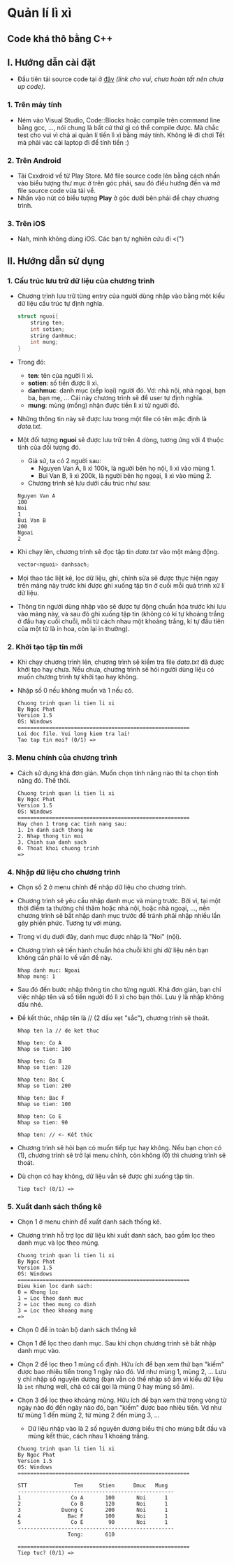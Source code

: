 # Quản lí lì xì
## Code khá thô bằng C++

## I. Hướng dẫn cài đặt
* Đầu tiên tải source code tại ở [đây]() *(link cho vui, chưa hoàn tất nên chưa up code)*.
### 1. Trên máy tính
* Ném vào Visual Studio, Code::Blocks hoặc compile trên command line bằng gcc, ..., nói chung là bất cứ thứ gì có thể compile được. Mà chắc test cho vui vì chả ai quản lí tiền lì xì bằng máy tính. Không lẽ đi chơi Tết mà phải vác cái laptop đi để tính tiền :) 
### 2. Trên Android
* Tải Cxxdroid về từ Play Store. Mở file source code lên bằng cách nhấn vào biểu tượng thư mục ở trên góc phải, sau đó điều hướng đến và mở file source code vừa tải về.
* Nhấn vào nút có biểu tượng **Play** ở góc dưới bên phải để chạy chương trình. 
### 3. Trên iOS
* Nah, mình không dùng iOS. Các bạn tự nghiên cứu đi <(")
## II. Hướng dẫn sử dụng
### 1. Cấu trúc lưu trữ dữ liệu của chương trình
* Chương trình lưu trữ từng entry của người dùng nhập vào bằng một kiểu dữ liệu cấu trúc tự định nghĩa.

    ```c++
    struct nguoi{
        string ten;
        int sotien;
        string danhmuc;
        int mung;
    }
    ```
* Trong đó:
    * **ten**: tên của người lì xì.
    * **sotien**: số tiền được lì xì.
    * **danhmuc**: danh mục (xếp loại) người đó. Vd: nhà nội, nhà ngoại, bạn ba, bạn mẹ, ... Cái này chương trình sẽ để user tự định nghĩa.
    * **mung**: mùng (mồng) nhận được tiền lì xì từ người đó.
* Những thông tin này sẽ được lưu trong một file có tên mặc định là *data.txt*.
* Một đối tượng **nguoi** sẽ được lưu trữ trên 4 dòng, tương ứng với 4 thuộc tính của đối tượng đó.
    * Giả sử, ta có 2 người sau:
        * Nguyen Van A, lì xì 100k, là người bên họ nội, lì xì vào mùng 1.
        * Bui Van B, lì xì 200k, là người bên họ ngoại, lì xì vào mùng 2.
    * Chương trình sẽ lưu dưới cấu trúc như sau:

    ```
    Nguyen Van A
    100
    Noi
    1
    Bui Van B
    200
    Ngoai
    2
    ```
* Khi chạy lên, chương trình sẽ đọc tập tin *data.txt* vào một mảng động.

    ```c++
    vector<nguoi> danhsach;
    ```
* Mọi thao tác liệt kê, lọc dữ liệu, ghi, chỉnh sửa sẽ được thực hiện ngay trên mảng này trước khi được ghi xuống tập tin ở cuối mỗi quá trình xử lí dữ liệu.
* Thông tin người dùng nhập vào sẽ được tự động chuẩn hóa trước khi lưu vào mảng này, và sau đó ghi xuống tập tin (không có kí tự khoảng trắng ở đầu hay cuối chuỗi, mỗi từ cách nhau một khoảng trắng, kí tự đầu tiên của một từ là in hoa, còn lại in thường).

### 2. Khởi tạo tập tin mới
* Khi chạy chương trình lên, chương trình sẽ kiểm tra file *data.txt* đã được khởi tạo hay chưa. Nếu chưa, chương trình sẽ hỏi người dùng liệu có muốn chương trình tự khởi tạo hay không.
* Nhập số 0 nếu không muốn và 1 nếu có.

    ```
    Chuong trinh quan li tien li xi
    By Ngoc Phat
    Version 1.5
    OS: Windows
    =======================================================
    Loi doc file. Vui long kiem tra lai!
    Tao tap tin moi? (0/1) =>
    ```
### 3. Menu chính của chương trình
* Cách sử dụng khá đơn giản. Muốn chọn tính năng nào thì ta chọn tính năng đó. Thế thôi.

    ```
    Chuong trinh quan li tien li xi
    By Ngoc Phat
    Version 1.5
    OS: Windows
    =======================================================
    Hay chon 1 trong cac tinh nang sau:
    1. In danh sach thong ke
    2. Nhap thong tin moi
    3. Chinh sua danh sach
    0. Thoat khoi chuong trinh
    =>
    ```
### 4. Nhập dữ liệu cho chương trình
* Chọn số 2 ở menu chính để nhập dữ liệu cho chương trình.
* Chương trình sẽ yêu cầu nhập danh mục và mùng trước. Bởi vì, tại một thời điểm ta thường chỉ thăm hoặc nhà nội, hoặc nhà ngoại, ..., nên chương trình sẽ bắt nhập danh mục trước để tránh phải nhập nhiều lần gây phiền phức. Tương tự với mùng.
* Trong ví dụ dưới đây, danh mục được nhập là "Noi" (nội).
* Chương trình sẽ tiến hành chuẩn hóa chuỗi khi ghi dữ liệu nên bạn không cần phải lo về vấn đề này.

    ```
    Nhap danh muc: Ngoai
    Nhap mung: 1
    ```
* Sau đó đến bước nhập thông tin cho từng người. Khá đơn giản, bạn chỉ việc nhập tên và số tiền người đó lì xì cho bạn thôi. Lưu ý là nhập không dấu nhé.
* Để kết thúc, nhập tên là // (2 dấu xẹt "sắc"), chương trình sẽ thoát.

    ```
    Nhap ten la // de ket thuc

    Nhap ten: Co A
    Nhap so tien: 100

    Nhap ten: Co B
    Nhap so tien: 120

    Nhap ten: Bac C
    Nhap so tien: 200

    Nhap ten: Bac F
    Nhap so tien: 100

    Nhap ten: Co E
    Nhap so tien: 90

    Nhap ten: // <- Kết thúc
    ```
* Chương trình sẽ hỏi bạn có muốn tiếp tục hay không. Nếu bạn chọn có (1), chương trình sẽ trở lại menu chính, còn không (0) thì chương trình sẽ thoát.
* Dù chọn có hay không, dữ liệu vẫn sẽ được ghi xuống tập tin.

    ```
    Tiep tuc? (0/1) =>
    ```

### 5. Xuất danh sách thống kê
* Chọn 1 ở menu chính để xuất danh sách thống kê.
* Chương trình hỗ trợ lọc dữ liệu khi xuất danh sách, bao gồm lọc theo danh mục và lọc theo mùng.

    ```
    Chuong trinh quan li tien li xi
    By Ngoc Phat
    Version 1.5
    OS: Windows
    =======================================================
    Dieu kien loc danh sach:
    0 = Khong loc
    1 = Loc theo danh muc
    2 = Loc theo mung co dinh
    3 = Loc theo khoang mung
    =>
    ```
* Chọn 0 để in toàn bộ danh sách thống kê
* Chọn 1 để lọc theo danh mục. Sau khi chọn chương trình sẽ bắt nhập danh mục vào.
* Chọn 2 để lọc theo 1 mùng cố định. Hữu ích để bạn xem thử bạn "kiếm" được bao nhiêu tiền trong 1 ngày nào đó. Vd như mùng 1, mùng 2, ... Lưu ý chỉ nhập số nguyên dương (bạn vẫn có thể nhập số âm vì kiểu dữ liệu là ```int``` nhưng well, chả có cái gọi là mùng 0 hay mùng số âm).
* Chọn 3 để lọc theo khoảng mùng. Hữu ích để bạn xem thử trong vòng từ ngày nào đó đến ngày nào đó, bạn "kiếm" được bao nhiêu tiền. Vd như từ mùng 1 đến mùng 2, từ mùng 2 đến mùng 3, ...
    * Dữ liệu nhập vào là 2 số nguyên dương biểu thị cho mùng bắt đầu và mùng kết thúc, cách nhau 1 khoảng trắng.

    ```
    Chuong trinh quan li tien li xi
    By Ngoc Phat
    Version 1.5
    OS: Windows
    =======================================================

    STT               Ten     Stien      Dmuc   Mung
    --------------------------------------------------
    1                Co A       100       Noi      1
    2                Co B       120       Noi      1
    3             Duong C       200       Noi      1
    4               Bac F       100       Noi      1
    5                Co E        90       Noi      1
    --------------------------------------------------
                    Tong:       610

    =======================================================
    Tiep tuc? (0/1) =>
    ```

